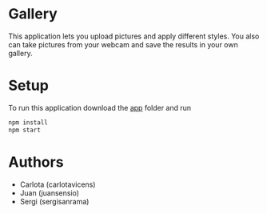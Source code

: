# Gallery

This application lets you upload pictures and apply different styles.
You also can take pictures from your webcam and save the results in your own gallery.



# Setup

To run this application download the [app](https://github.com/juansensio/skylab-bootcamp-201807/tree/develop/staff/groups/no-name-yet) folder and run  
```bash
npm install
npm start
```

# Authors

- Carlota (carlotavicens)
- Juan (juansensio)
- Sergi (sergisanrama)



